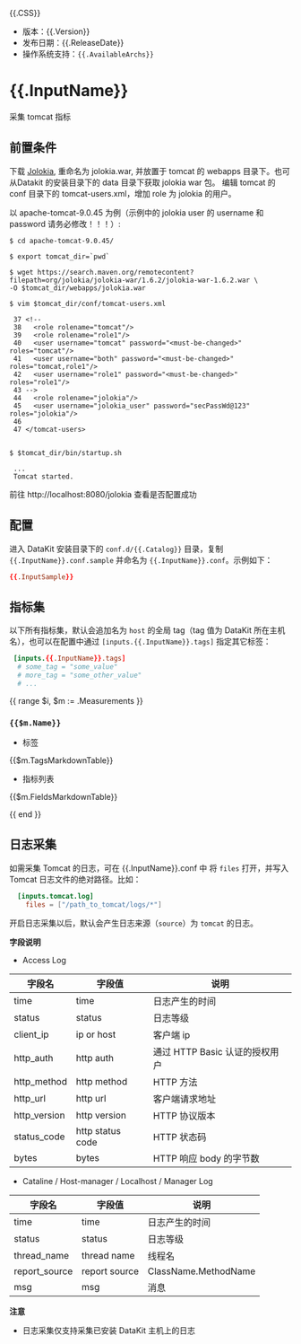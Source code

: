 {{.CSS}}

- 版本：{{.Version}}
- 发布日期：{{.ReleaseDate}}
- 操作系统支持：`{{.AvailableArchs}}`

# {{.InputName}}

采集 tomcat 指标

## 前置条件

下载 [Jolokia](https://search.maven.org/remotecontent?filepath=org/jolokia/jolokia-war/1.6.2/jolokia-war-1.6.2.war), 重命名为 jolokia.war, 并放置于 tomcat 的 webapps 目录下。也可从Datakit 的安装目录下的 data 目录下获取 jolokia war 包。
编辑 tomcat 的 conf 目录下的 tomcat-users.xml，增加 role 为 jolokia 的用户。

以 apache-tomcat-9.0.45 为例（示例中的 jolokia user 的 username 和 password 请务必修改！！！）:

```ssh
$ cd apache-tomcat-9.0.45/

$ export tomcat_dir=`pwd`

$ wget https://search.maven.org/remotecontent?filepath=org/jolokia/jolokia-war/1.6.2/jolokia-war-1.6.2.war \
-O $tomcat_dir/webapps/jolokia.war

$ vim $tomcat_dir/conf/tomcat-users.xml

 37 <!--
 38   <role rolename="tomcat"/>
 39   <role rolename="role1"/>
 40   <user username="tomcat" password="<must-be-changed>" roles="tomcat"/>
 41   <user username="both" password="<must-be-changed>" roles="tomcat,role1"/>
 42   <user username="role1" password="<must-be-changed>" roles="role1"/>
 43 -->
 44   <role rolename="jolokia"/>
 45   <user username="jolokia_user" password="secPassWd@123" roles="jolokia"/>
 46 
 47 </tomcat-users>


$ $tomcat_dir/bin/startup.sh 

 ...
 Tomcat started.
```

前往 http://localhost:8080/jolokia 查看是否配置成功

## 配置

进入 DataKit 安装目录下的 `conf.d/{{.Catalog}}` 目录，复制 `{{.InputName}}.conf.sample` 并命名为 `{{.InputName}}.conf`。示例如下：

```toml
{{.InputSample}}
```

## 指标集

以下所有指标集，默认会追加名为 `host` 的全局 tag（tag 值为 DataKit 所在主机名），也可以在配置中通过 `[inputs.{{.InputName}}.tags]` 指定其它标签：

``` toml
 [inputs.{{.InputName}}.tags]
  # some_tag = "some_value"
  # more_tag = "some_other_value"
  # ...
```

{{ range $i, $m := .Measurements }}

### `{{$m.Name}}`

-  标签

{{$m.TagsMarkdownTable}}

- 指标列表

{{$m.FieldsMarkdownTable}}

{{ end }}

## 日志采集

如需采集 Tomcat 的日志，可在 {{.InputName}}.conf 中 将 `files` 打开，并写入 Tomcat 日志文件的绝对路径。比如：

``` toml
  [inputs.tomcat.log]
    files = ["/path_to_tomcat/logs/*"]
```

开启日志采集以后，默认会产生日志来源（`source`）为 `tomcat` 的日志。

**字段说明**

* Access Log

|字段名|字段值|说明|
|---|---|---|
|time|time|日志产生的时间|
|status|status|日志等级|
|client_ip|ip or host|客户端 ip|
|http_auth|http auth|通过 HTTP Basic 认证的授权用户|
|http_method|http method|HTTP 方法|
|http_url|http url|客户端请求地址|
|http_version|http version|HTTP 协议版本|
|status_code|http status code|HTTP 状态码|
|bytes|bytes|HTTP 响应 body 的字节数|

* Cataline / Host-manager / Localhost / Manager Log

|字段名|字段值|说明|
|---|---|---|
|time|time|日志产生的时间|
|status|status|日志等级|
|thread_name|thread name|线程名|
|report_source|report source|ClassName.MethodName|
|msg|msg|消息|

**注意**

- 日志采集仅支持采集已安装 DataKit 主机上的日志